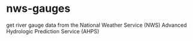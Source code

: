 # nws-gauges
get river gauge data from the National Weather Service (NWS) Advanced Hydrologic Prediction Service (AHPS)
